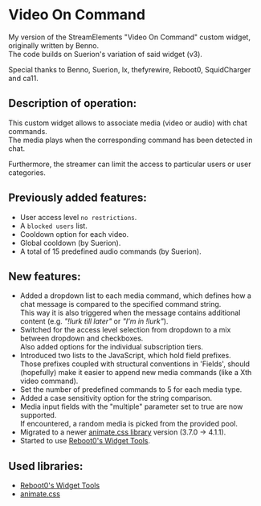 # Video On Command
My version of the StreamElements "Video On Command" custom widget, originally written by Benno.  
The code builds on Suerion's variation of said widget (v3).  

Special thanks to Benno, Suerion, lx, thefyrewire, Reboot0, SquidCharger and ca11.

## Description of operation:
This custom widget allows to associate media (video or audio) with chat commands.  
The media plays when the corresponding command has been detected in chat.

Furthermore, the streamer can limit the access to particular users or user categories.

## Previously added features:
 - User access level `no restrictions`.
 - A `blocked users` list.
 - Cooldown option for each video.
 - Global cooldown (by Suerion).
 - A total of 15 predefined audio commands (by Suerion).

## New features:
  - Added a dropdown list to each media command, which defines how a chat message is compared to the specified command string.  
   This way it is also triggered when the message contains additional content (e.g. *"!lurk till later"* or *"I'm in !lurk"*).
 - Switched for the access level selection from dropdown to a mix between dropdown and checkboxes.  
   Also added options for the individual subscription tiers.
 - Introduced two lists to the JavaScript, which hold field prefixes.  
   Those prefixes coupled with structural conventions in 'Fields', should (hopefully) make it easier to append new media commands (like a Xth video command).
 - Set the number of predefined commands to 5 for each media type.  
 - Added a case sensitivity option for the string comparison.  
 - Media input fields with the "multiple" parameter set to true are now supported.  
   If encountered, a random media is picked from the provided pool.  
 - Migrated to a newer [animate.css library](https://github.com/animate-css/animate.css) version (3.7.0 -> 4.1.1).  
 - Started to use [Reboot0's Widget Tools](https://reboot0-de.github.io/se-tools/index.html).  


## Used libraries:  
 - [Reboot0's Widget Tools](https://reboot0-de.github.io/se-tools/index.html)  
 - [animate.css](https://github.com/animate-css/animate.css)  
